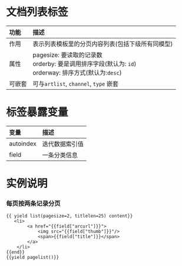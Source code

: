 # 文档列表标签

|功能| 描述|
| :------------- |:-------------|
| 作用      | 表示列表模板里的分页内容列表(包括下级所有同模型) |
| 属性      | pagesize: 要读取的记录数<br/>orderby: 要是调用排序字段(默认为: `id`)<br/>orderway: 排序方式(默认为:`desc`) |   
| 可嵌套 | 可与`artlist`, `channel`, `type` 嵌套  |

# 标签暴露变量

|变量| 描述|
| :------------- |:-------------|
| autoindex | 迭代数据索引值 |
| field | 一条分类信息 |

# 实例说明 

### 每页按两条记录分页
```jettemplatelanguage
{{ yield list(pagesize=2, titlelen=25) content}}
   <li>
        <a href="{{field["arcurl"]}}">
            <img src="{{field["thumb"]}}"/> 
            <span>{{field["title"]}}</span> 
        </a>
    </li>
{{end}}
{{yield pagelist()}}
```
